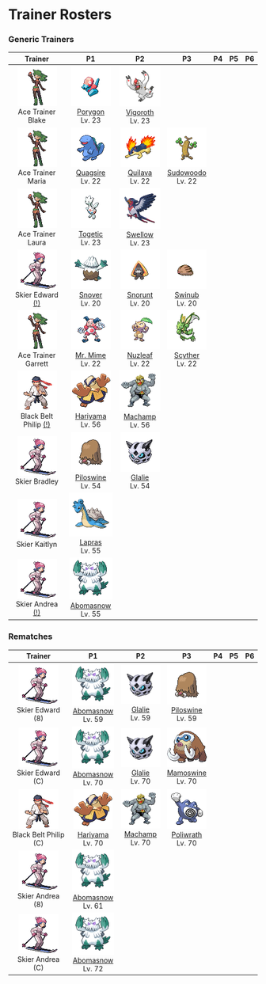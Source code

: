 # Trainer Rosters

### Generic Trainers

| Trainer | P1 | P2 | P3 | P4 | P5 | P6 |
|:-------:|:--:|:--:|:--:|:--:|:--:|:--:|
| ![Ace Trainer Blake](../../assets/trainers/ace_trainer.png "Ace Trainer Blake")<br>Ace Trainer Blake | ![Porygon](../../assets/sprites/porygon/front.gif "Porygon")<br>[Porygon](../../pokemon/porygon.md/)<br>Lv. 23 | ![Vigoroth](../../assets/sprites/vigoroth/front.gif "Vigoroth")<br>[Vigoroth](../../pokemon/vigoroth.md/)<br>Lv. 23 |
| ![Ace Trainer Maria](../../assets/trainers/ace_trainer.png "Ace Trainer Maria")<br>Ace Trainer Maria | ![Quagsire](../../assets/sprites/quagsire/front.gif "Quagsire")<br>[Quagsire](../../pokemon/quagsire.md/)<br>Lv. 22 | ![Quilava](../../assets/sprites/quilava/front.gif "Quilava")<br>[Quilava](../../pokemon/quilava.md/)<br>Lv. 22 | ![Sudowoodo](../../assets/sprites/sudowoodo/front.gif "Sudowoodo")<br>[Sudowoodo](../../pokemon/sudowoodo.md/)<br>Lv. 22 |
| ![Ace Trainer Laura](../../assets/trainers/ace_trainer.png "Ace Trainer Laura")<br>Ace Trainer Laura | ![Togetic](../../assets/sprites/togetic/front.gif "Togetic")<br>[Togetic](../../pokemon/togetic.md/)<br>Lv. 23 | ![Swellow](../../assets/sprites/swellow/front.gif "Swellow")<br>[Swellow](../../pokemon/swellow.md/)<br>Lv. 23 |
| ![Skier Edward (!)](../../assets/trainers/skier.png "Skier Edward (!)")<br>Skier Edward [(!)](#rematches) | ![Snover](../../assets/sprites/snover/front.gif "Snover")<br>[Snover](../../pokemon/snover.md/)<br>Lv. 20 | ![Snorunt](../../assets/sprites/snorunt/front.gif "Snorunt")<br>[Snorunt](../../pokemon/snorunt.md/)<br>Lv. 20 | ![Swinub](../../assets/sprites/swinub/front.gif "Swinub")<br>[Swinub](../../pokemon/swinub.md/)<br>Lv. 20 |
| ![Ace Trainer Garrett](../../assets/trainers/ace_trainer.png "Ace Trainer Garrett")<br>Ace Trainer Garrett | ![Mr. Mime](../../assets/sprites/mr-mime/front.gif "Mr. Mime")<br>[Mr. Mime](../../pokemon/mr-mime.md/)<br>Lv. 22 | ![Nuzleaf](../../assets/sprites/nuzleaf/front.gif "Nuzleaf")<br>[Nuzleaf](../../pokemon/nuzleaf.md/)<br>Lv. 22 | ![Scyther](../../assets/sprites/scyther/front.gif "Scyther")<br>[Scyther](../../pokemon/scyther.md/)<br>Lv. 22 |
| ![Black Belt Philip (!)](../../assets/trainers/black_belt.png "Black Belt Philip (!)")<br>Black Belt Philip [(!)](#rematches) | ![Hariyama](../../assets/sprites/hariyama/front.gif "Hariyama")<br>[Hariyama](../../pokemon/hariyama.md/)<br>Lv. 56 | ![Machamp](../../assets/sprites/machamp/front.gif "Machamp")<br>[Machamp](../../pokemon/machamp.md/)<br>Lv. 56 |
| ![Skier Bradley](../../assets/trainers/skier.png "Skier Bradley")<br>Skier Bradley | ![Piloswine](../../assets/sprites/piloswine/front.gif "Piloswine")<br>[Piloswine](../../pokemon/piloswine.md/)<br>Lv. 54 | ![Glalie](../../assets/sprites/glalie/front.gif "Glalie")<br>[Glalie](../../pokemon/glalie.md/)<br>Lv. 54 |
| ![Skier Kaitlyn](../../assets/trainers/skier.png "Skier Kaitlyn")<br>Skier Kaitlyn | ![Lapras](../../assets/sprites/lapras/front.gif "Lapras")<br>[Lapras](../../pokemon/lapras.md/)<br>Lv. 55 |
| ![Skier Andrea (!)](../../assets/trainers/skier.png "Skier Andrea (!)")<br>Skier Andrea [(!)](#rematches) | ![Abomasnow](../../assets/sprites/abomasnow/front.gif "Abomasnow")<br>[Abomasnow](../../pokemon/abomasnow.md/)<br>Lv. 55 |


### Rematches

| Trainer | P1 | P2 | P3 | P4 | P5 | P6 |
|:-------:|:--:|:--:|:--:|:--:|:--:|:--:|
| ![Skier Edward (8)](../../assets/trainers/skier.png "Skier Edward (8)")<br>Skier Edward (8) | ![Abomasnow](../../assets/sprites/abomasnow/front.gif "Abomasnow")<br>[Abomasnow](../../pokemon/abomasnow.md/)<br>Lv. 59 | ![Glalie](../../assets/sprites/glalie/front.gif "Glalie")<br>[Glalie](../../pokemon/glalie.md/)<br>Lv. 59 | ![Piloswine](../../assets/sprites/piloswine/front.gif "Piloswine")<br>[Piloswine](../../pokemon/piloswine.md/)<br>Lv. 59 |
| ![Skier Edward (C)](../../assets/trainers/skier.png "Skier Edward (C)")<br>Skier Edward (C) | ![Abomasnow](../../assets/sprites/abomasnow/front.gif "Abomasnow")<br>[Abomasnow](../../pokemon/abomasnow.md/)<br>Lv. 70 | ![Glalie](../../assets/sprites/glalie/front.gif "Glalie")<br>[Glalie](../../pokemon/glalie.md/)<br>Lv. 70 | ![Mamoswine](../../assets/sprites/mamoswine/front.gif "Mamoswine")<br>[Mamoswine](../../pokemon/mamoswine.md/)<br>Lv. 70 |
| ![Black Belt Philip (C)](../../assets/trainers/black_belt.png "Black Belt Philip (C)")<br>Black Belt Philip (C) | ![Hariyama](../../assets/sprites/hariyama/front.gif "Hariyama")<br>[Hariyama](../../pokemon/hariyama.md/)<br>Lv. 70 | ![Machamp](../../assets/sprites/machamp/front.gif "Machamp")<br>[Machamp](../../pokemon/machamp.md/)<br>Lv. 70 | ![Poliwrath](../../assets/sprites/poliwrath/front.gif "Poliwrath")<br>[Poliwrath](../../pokemon/poliwrath.md/)<br>Lv. 70 |
| ![Skier Andrea (8)](../../assets/trainers/skier.png "Skier Andrea (8)")<br>Skier Andrea (8) | ![Abomasnow](../../assets/sprites/abomasnow/front.gif "Abomasnow")<br>[Abomasnow](../../pokemon/abomasnow.md/)<br>Lv. 61 |
| ![Skier Andrea (C)](../../assets/trainers/skier.png "Skier Andrea (C)")<br>Skier Andrea (C) | ![Abomasnow](../../assets/sprites/abomasnow/front.gif "Abomasnow")<br>[Abomasnow](../../pokemon/abomasnow.md/)<br>Lv. 72 |

